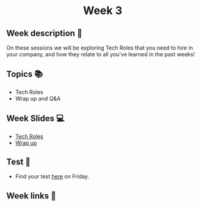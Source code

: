 <h1 align="center">Week 3</h1>

## Week description 🏁
<p>On these sessions we will be exploring Tech Roles that you need to hire in your company, and how they relate to all you've learned in the past weeks!</p>

## Topics 📚
* Tech Roles
* Wrap up and Q&A 

## Week Slides 💻
* [Tech Roles]()
* [Wrap up]()

## Test 📝
* Find your test [here](https://google.com/) on Friday.

## Week links 🔗
